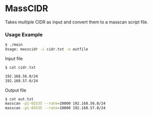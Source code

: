 # MassCIDR

Takes multiple CIDR as input and convert them to a masscan script file.

### Usage Example

```bash
$ ./main
Usage: masscidr -i cidr.txt -o outfile
```

Input file
```bash
$ cat cidr.txt

192.168.56.0/24
192.168.57.0/24
```
Output file
```bash
$ cat out.txt 
masscan -p1-65535 --rate=10000 192.168.56.0/24
masscan -p1-65535 --rate=10000 192.168.57.0/24
```
